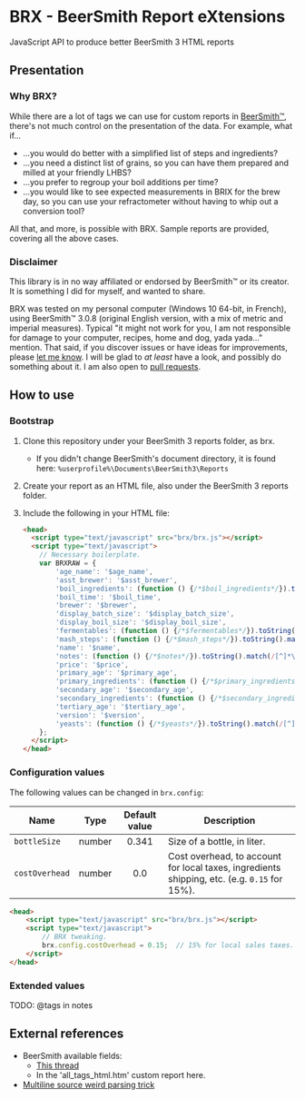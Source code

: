 # BRX - BeerSmith Report eXtensions

JavaScript API to produce better BeerSmith 3 HTML reports

## Presentation

### Why BRX?

While there are a lot of tags we can use for custom reports in [BeerSmith™](http://beersmith.com/), there's not much control on the presentation of the data. For example, what if...

- ...you would do better with a simplified list of steps and ingredients?
- ...you need a distinct list of grains, so you can have them prepared and milled at your friendly LHBS?
- ...you prefer to regroup your boil additions per time?
- ...you would like to see expected measurements in BRIX for the brew day, so you can use your refractometer without having to whip out a conversion tool?

All that, and more, is possible with BRX. Sample reports are provided, covering all the above cases.

### Disclaimer

This library is in no way affiliated or endorsed by BeerSmith™ or its creator. It is something I did for myself, and wanted to share.

BRX was tested on my personal computer (Windows 10 64-bit, in French), using BeerSmith™ 3.0.8 (original English version, with a mix of metric and imperial measures). Typical "it might not work for you, I am not responsible for damage to your computer, recipes, home and dog, yada yada..." mention. That said, if you discover issues or have ideas for improvements, please [let me know](https://github.com/xmoby/brx/issues). I will be glad to _at least_ have a look, and possibly do something about it. I am also open to [pull requests](https://github.com/xmoby/brx/pulls).

## How to use

### Bootstrap

1. Clone this repository under your BeerSmith 3 reports folder, as brx.
    - If you didn't change BeerSmith's document directory, it is found here: `%userprofile%\Documents\BeerSmith3\Reports`
2. Create your report as an HTML file, also under the BeerSmith 3 reports folder.
3. Include the following in your HTML file:

    ```html
    <head>
      <script type="text/javascript" src="brx/brx.js"></script>
      <script type="text/javascript">
        // Necessary boilerplate.
        var BRXRAW = {
            'age_name': '$age_name',
            'asst_brewer': '$asst_brewer',
            'boil_ingredients': (function () {/*$boil_ingredients*/}).toString().match(/[^]*\/\*([^]*)\*\/\}$/)[1],
            'boil_time': '$boil_time',
            'brewer': '$brewer',
            'display_batch_size': '$display_batch_size',
            'display_boil_size': '$display_boil_size',
            'fermentables': (function () {/*$fermentables*/}).toString().match(/[^]*\/\*([^]*)\*\/\}$/)[1],
            'mash_steps': (function () {/*$mash_steps*/}).toString().match(/[^]*\/\*([^]*)\*\/\}$/)[1],
            'name': '$name',
            'notes': (function () {/*$notes*/}).toString().match(/[^]*\/\*([^]*)\*\/\}$/)[1],
            'price': '$price',
            'primary_age': '$primary_age',
            'primary_ingredients': (function () {/*$primary_ingredients*/}).toString().match(/[^]*\/\*([^]*)\*\/\}$/)[1],
            'secondary_age': '$secondary_age',
            'secondary_ingredients': (function () {/*$secondary_ingredients*/}).toString().match(/[^]*\/\*([^]*)\*\/\}$/)[1],
            'tertiary_age': '$tertiary_age',
            'version': '$version',
            'yeasts': (function () {/*$yeasts*/}).toString().match(/[^]*\/\*([^]*)\*\/\}$/)[1],
        };
      </script>
    </head>
    ```

### Configuration values

The following values can be changed in `brx.config`:

| Name           | Type   | Default value | Description
| -------------- | :----: | :-----------: | --------------------------
| `bottleSize`   | number | 0.341         | Size of a bottle, in liter.
| `costOverhead` | number | 0.0           | Cost overhead, to account for local taxes, ingredients shipping, etc. (e.g. `0.15` for 15%).

```html
<head>
    <script type="text/javascript" src="brx/brx.js"></script>
    <script type="text/javascript">
        // BRX tweaking.
        brx.config.costOverhead = 0.15;  // 15% for local sales taxes.
    </script>
</head>
```

### Extended values

TODO: @tags in notes

## External references

- BeerSmith available fields:
  - [This thread](http://www.beersmith.com/forum/index.php?topic=1465.0)
  - In the 'all_tags_html.htm' custom report here.
- [Multiline source weird parsing trick](http://stackoverflow.com/a/805755)
